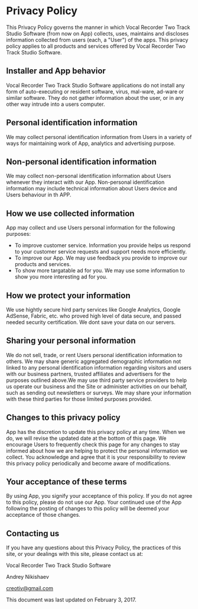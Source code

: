 # Privacy Policy

This Privacy Policy governs the manner in which Vocal Recorder Two Track Studio Software (from now on App) collects, uses, maintains and discloses information collected from users (each, a "User") of the apps. This privacy policy applies to all products and services offered by Vocal Recorder Two Track Studio Software.

## Installer and App behavior

Vocal Recorder Two Track Studio Software applications do not install any form of auto-executing or resident software, virus, mal-ware, ad-ware or similar software. They do not gather information about the user, or in any other way intrude into a users computer.

## Personal identification information

We may collect personal identification information from Users in a variety of ways for maintaining work of App, analytics and advertising purpose.

## Non-personal identification information

We may collect non-personal identification information about Users whenever they interact with our App. Non-personal identification information may include technical information about Users device and Users behaviour in th APP.

## How we use collected information

App may collect and use Users personal information for the following purposes:

* To improve customer service. Information you provide helps us respond to your customer service requests and support needs more efficiently.
* To improve our App. We may use feedback you provide to improve our products and services.
* To show more targatable ad for you. We may use some information to show you more interesting ad for you.

## How we protect your information

We use hightly secure hird party services like Google Analytics, Google AdSense, Fabric, etc. who proved high level of data secure, and passed needed security certification. We dont save your data on our servers. 

## Sharing your personal information

We do not sell, trade, or rent Users personal identification information to others. We may share generic aggregated demographic information not linked to any personal identification information regarding visitors and users with our business partners, trusted affiliates and advertisers for the purposes outlined above.We may use third party service providers to help us operate our business and the Site or administer activities on our behalf, such as sending out newsletters or surveys. We may share your information with these third parties for those limited purposes provided.

## Changes to this privacy policy

App has the discretion to update this privacy policy at any time. When we do, we will revise the updated date at the bottom of this page. We encourage Users to frequently check this page for any changes to stay informed about how we are helping to protect the personal information we collect. You acknowledge and agree that it is your responsibility to review this privacy policy periodically and become aware of modifications.

## Your acceptance of these terms

By using App, you signify your acceptance of this policy. If you do not agree to this policy, please do not use our App. Your continued use of the App following the posting of changes to this policy will be deemed your acceptance of those changes.

## Contacting us

If you have any questions about this Privacy Policy, the practices of this site, or your dealings with this site, please contact us at:


Vocal Recorder Two Track Studio Software

Andrey Nikishaev

creotiv@gmail.com

This document was last updated on February 3, 2017.
